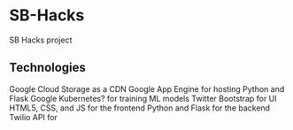 # SB-Hacks
SB Hacks project

## Technologies
Google Cloud Storage as a CDN
Google App Engine for hosting Python and Flask
Google Kubernetes? for training ML models
Twitter Bootstrap for UI
HTML5, CSS, and JS for the frontend
Python and Flask for the backend
Twilio API for 